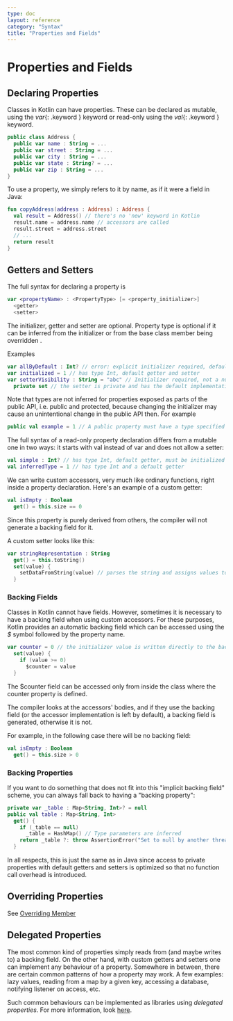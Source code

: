 ```yaml
---
type: doc
layout: reference
category: "Syntax"
title: "Properties and Fields"
---
```


# Properties and Fields

## Declaring Properties

Classes in Kotlin can have properties. These can be declared as mutable, using the *var*{: .keyword } keyword or read-only using the *val*{: .keyword } keyword.

``` kotlin
public class Address { 
  public var name : String = ...
  public var street : String = ...
  public var city : String = ...
  public var state : String? = ...
  public var zip : String = ...
}
```

To use a property, we simply refers to it by name, as if it were a field in Java:

``` kotlin
fun copyAddress(address : Address) : Address {
  val result = Address() // there's no 'new' keyword in Kotlin
  result.name = address.name // accessors are called
  result.street = address.street
  // ...
  return result
}
```

## Getters and Setters

The full syntax for declaring a property is

``` kotlin
var <propertyName> : <PropertyType> [= <property_initializer>]
  <getter>
  <setter>
```

The initializer, getter and setter are optional. Property type is optional if it can be inferred from the initializer or from the base class member being overridden .

Examples

``` kotlin
var allByDefault : Int? // error: explicit initializer required, default getter and setter implied
var initialized = 1 // has type Int, default getter and setter
var setterVisibility : String = "abc" // Initializer required, not a nullable type
  private set // the setter is private and has the default implementation
```

Note that types are not inferred for properties exposed as parts of the public API, i.e. public and protected, because changing the initializer may cause an unintentional change in the public API then. For example

``` kotlin
public val example = 1 // A public property must have a type specified explicitly
```

The full syntax of a read-only property declaration differs from a mutable one in two ways: it starts with val instead of var and does not allow a setter:

``` kotlin
val simple : Int? // has type Int, default getter, must be initialized in constructor
val inferredType = 1 // has type Int and a default getter
```

We can write custom accessors, very much like ordinary functions, right inside a property declaration. Here's an example of a custom getter:

``` kotlin
val isEmpty : Boolean
  get() = this.size == 0
```

Since this property is purely derived from others, the compiler will not generate a backing field for it.

A custom setter looks like this:

``` kotlin
var stringRepresentation : String
  get() = this.toString()
  set(value) {
    setDataFromString(value) // parses the string and assigns values to other properties
  }
```

### Backing Fields

Classes in Kotlin cannot have fields. However, sometimes it is necessary to have a backing field when using custom accessors. For these purposes, Kotlin provides
an automatic backing field which can be accessed using the *$* symbol followed by the property name.

``` kotlin
var counter = 0 // the initializer value is written directly to the backing field
  set(value) {
    if (value >= 0)
      $counter = value
  }
```

The $counter field can be accessed only from inside the class where the counter property is defined.

The compiler looks at the accessors' bodies, and if they use the backing field (or the accessor implementation is left by default), a backing field is generated, otherwise it is not.

For example, in the following case there will be no backing field:

``` kotlin
val isEmpty : Boolean
  get() = this.size > 0
```

### Backing Properties

If you want to do something that does not fit into this "implicit backing field" scheme, you can always fall back to having a "backing property":

``` kotlin
private var _table : Map<String, Int>? = null
public val table : Map<String, Int>
  get() {
    if (_table == null)
      _table = HashMap() // Type parameters are inferred
    return _table ?: throw AssertionError("Set to null by another thread")
  }
```

In all respects, this is just the same as in Java since access to private properties with default getters and setters is optimized so that no function call overhead is introduced.

## Overriding Properties

See [Overriding Member](classes.html#overriding-members)

## Delegated Properties
  
The most common kind of properties simply reads from (and maybe writes to) a backing field. 
On the other hand, with custom getters and setters one can implement any behaviour of a property.
Somewhere in between, there are certain common patterns of how a property may work. A few examples: lazy values,
reading from a map by a given key, accessing a database, notifying listener on access, etc.

Such common behaviours can be implemented as libraries using _delegated properties_.
For more information, look [here](delegated-properties.html).

